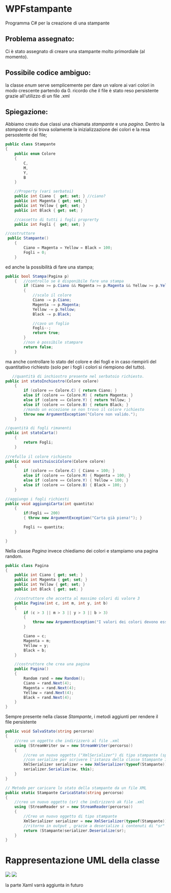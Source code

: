 # WPFstampante
Programma C# per la creazione di una stampante
## Problema assegnato:
Ci è stato assegnato di creare una stampante molto primordiale (al momento).
## Possibile codice ambiguo:
la classe *enum* serve semplicemente per dare un valore ai vari colori in modo crescente partendo da 0.
ricordo che il file è stato reso persistente grazie all'utilizzo di un file .xml
## Spiegazione:

Abbiamo creato due classi una chiamata *stampante* e una *pagina*. Dentro la *stampante* ci si trova solamente  la inizializzazione dei colori e la resa persostente del file;

```C#
public class Stampante
{
    public enum Colore
    {
        C,
        M,
        Y,
        B
    }

    //Property (vari serbatoi)
    public int Ciano {  get; set; } //ciano?
    public int Magenta { get; set; }
    public int Yellow { get; set; }
    public int Black { get; set; }

    //cassetto di tutti i fogli proprerty
    public int Fogli {  get; set; }

//costruttore
 public Stampante()
    {
        Ciano = Magenta = Yellow = Black = 100;
        Fogli = 0;
    }
```
ed anche la possibilità di fare una stampa;

```C#
public bool Stampa(Pagina p) 
    {   //controllo se è disponibile fare una stampa
        if (Ciano >= p.Ciano && Magenta >= p.Magenta && Yellow >= p.Yellow && Black >= p.Yellow && Fogli > 0)
        {
            //scalo il colore
            Ciano -= p.Ciano;
            Magenta -= p.Magenta;
            Yellow -= p.Yellow;
            Black -= p.Black;

            //cavo un foglio
            Fogli--;
            return true;
        }
        //non è possibile stampare
        return false;
    }
```
ma anche controllare lo stato del colore e dei fogli e in caso riempirli del quantitativo richiesto (solo per i fogli i colori si riempiono del tutto).


```C# 
   //quantità di inchiostro presente nel serbatoio richiesto.
public int statoInchiostro(Colore colore)
    {
        if (colore == Colore.C) { return Ciano; }
        else if (colore == Colore.M) { return Magenta; }
        else if (colore == Colore.Y) { return Yellow; }
        else if (colore == Colore.B) { return Black; }
        //mando un eccezione se non trovo il colore richiesto
        throw new ArgumentException("Colore non valido.");
    }

//quantità di fogli rimanenti
public int statoCarta()
    {
        return Fogli;
    }
    
//refullo il colore richiesto
public void sostituisciColore(Colore colore) 
    {
        if (colore == Colore.C) { Ciano = 100; }
        else if (colore == Colore.M) { Magenta = 100; }
        else if (colore == Colore.Y) { Yellow = 100; }
        else if (colore == Colore.B) { Black = 100; }
    }

//aggiungo i fogli richiesti
public void aggiungiCarta(int quantita) 
    {
        if(Fogli == 200) 
        { throw new ArgumentException("Carta già piena!"); }

        Fogli += quantita;
    }

}
```
Nella classe *Pagina* invece chiediamo dei colori e stampiamo una pagina random.
```C#
public class Pagina
{
    public int Ciano { get; set; }
    public int Magenta { get; set; }
    public int Yellow { get; set; }
    public int Black { get; set; }

    //costruttore che accetta al massimo colori di valore 3
    public Pagina(int c, int m, int y, int b) 
    {
        if (c > 3 || m > 3 || y > 3 || b > 3)
        {
            throw new ArgumentException("I valori dei colori devono essere al massimo 3.");
        }

        Ciano = c;
        Magenta = m;
        Yellow = y;
        Black = b;
    }

    //costruttore che crea una pagina
    public Pagina()
    {
        Random rand = new Random();
        Ciano = rand.Next(4);
        Magenta = rand.Next(4);
        Yellow = rand.Next(4);
        Black = rand.Next(4);
    }
}
```
Sempre presente nella classe *Stampante*, i metodi aggiunti per rendere il file persistente
```C#
public void SalvaStato(string percorso)
{
    //creo un oggetto che indirizzerò al file .xml
    using (StreamWriter sw = new StreamWriter(percorso))
    {
        //creo un nuovo oggetto ("XmlSerializer") di tipo stampante (specificato grazie typeof)
        //con serialize per scrivere l'istanza della classe Stampante in un file .Xml
        XmlSerializer serializer = new XmlSerializer(typeof(Stampante));
        serializer.Serialize(sw, this);
    }
}

// Metodo per caricare lo stato della stampante da un file XML
public static Stampante CaricaStato(string percorso)
{   
    //creo un nuovo oggetto (sr) che indirizzerò ak file .xml
    using (StreamReader sr = new StreamReader(percorso))
    {
        //Creo un nuovo oggetto di tipo stampante
        XmlSerializer serializer = new XmlSerializer(typeof(Stampante));
        //ritorno in output , grazie a deserialize i contenuti di "sr"
        return (Stampante)serializer.Deserialize(sr);
    }
}
```
# Rappresentazione UML della classe 
<img src= "https://github.com/ThIsIsNoTFiNe/WPFStampante/assets/127590111/f910b150-3a7d-4f2f-aa0b-773a6b4059e5">
<img src= "https://github.com/ThIsIsNoTFiNe/WPFStampante/assets/127590111/2a0ff9b2-b15c-4ad1-9064-16fdefb997f1">

la parte Xaml varrà aggiunta in futuro
